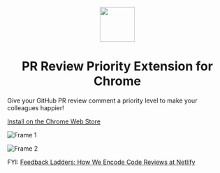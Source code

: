 <p align="center"> 
<img src="https://user-images.githubusercontent.com/5107241/83484900-8507e600-a4d8-11ea-936f-a9f969f88006.png" style="width: 80px;">
</p>

<h1 style="text-align: center;">PR Review Priority Extension for Chrome</h1>

Give your GitHub PR review comment a priority level to make your colleagues happier!

[Install on the Chrome Web Store](https://chrome.google.com/webstore/detail/mcngolehbdnjjdgbcafgkgigjmplbmhb)

![Frame 1](https://user-images.githubusercontent.com/5107241/83484882-7c171480-a4d8-11ea-84ff-2b3d6e3858b3.png)

![Frame 2](https://user-images.githubusercontent.com/5107241/83484887-7e796e80-a4d8-11ea-9008-3839960cab5a.png)

FYI: [Feedback Ladders: How We Encode Code Reviews at Netlify](https://www.netlify.com/blog/2020/03/05/feedback-ladders-how-we-encode-code-reviews-at-netlify/)
